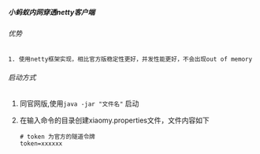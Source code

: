##### 小蚂蚁内网穿透netty客户端

###### 优势

	1. 使用netty框架实现，相比官方版稳定性更好，并发性能更好，不会出现out of memory

###### 启动方式

1. 同官网版,使用`java -jar "文件名"` 启动

2. 在输入命令的目录创建xiaomy.properties文件，文件内容如下

   ```properties
   # token 为官方的隧道令牌
   token=xxxxxx
   ```





